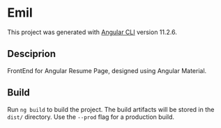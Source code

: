 # Emil

This project was generated with [Angular CLI](https://github.com/angular/angular-cli) version 11.2.6.

## Desciprion

FrontEnd for Angular Resume Page, designed using Angular Material.

## Build

Run `ng build` to build the project. The build artifacts will be stored in the `dist/` directory. Use the `--prod` flag for a production build.
